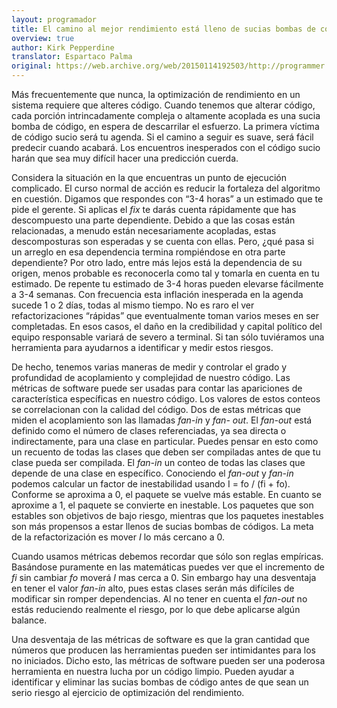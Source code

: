 ```yaml
---
layout: programador
title: El camino al mejor rendimiento está lleno de sucias bombas de código
overview: true
author: Kirk Pepperdine
translator: Espartaco Palma
original: https://web.archive.org/web/20150114192503/http://programmer.97things.oreilly.com/wiki/index.php/The_Road_to_Performance_Is_Littered_with_Dirty_Code_Bombs
---
```


Más frecuentemente que nunca, la optimización de rendimiento en un
sistema requiere que alteres código. Cuando tenemos que alterar código,
cada porción intrincadamente compleja o altamente acoplada es una sucia
bomba de código, en espera de descarrilar el esfuerzo. La primera
víctima de código sucio será tu agenda. Si el camino a seguir es suave,
será fácil predecir cuando acabará. Los encuentros inesperados con el
código sucio harán que sea muy difícil hacer una predicción cuerda.

Considera la situación en la que encuentras un punto de ejecución
complicado. El curso normal de acción es reducir la fortaleza del
algoritmo en cuestión. Digamos que respondes con “3-4 horas” a un
estimado que te pide el gerente. Si aplicas el _fix_ te darás cuenta
rápidamente que has descompuesto una parte dependiente. Debido a que las
cosas están relacionadas, a menudo están necesariamente acopladas, estas
descomposturas son esperadas y se cuenta con ellas. Pero, ¿qué pasa si
un arreglo en esa dependencia termina rompiéndose en otra parte
dependiente? Por otro lado, entre más lejos está la dependencia de su
origen, menos probable es reconocerla como tal y tomarla en cuenta en tu
estimado. De repente tu estimado de 3-4 horas pueden elevarse fácilmente
a 3-4 semanas. Con frecuencia esta inflación inesperada en la agenda
sucede 1 o 2 días, todas al mismo tiempo. No es raro el ver
refactorizaciones “rápidas” que eventualmente toman varios meses en ser
completadas. En esos casos, el daño en la credibilidad y capital
político del equipo responsable variará de severo a terminal. Si tan
sólo tuviéramos una herramienta para ayudarnos a identificar y medir
estos riesgos.

De hecho, tenemos varias maneras de medir y controlar el grado y
profundidad de acoplamiento y complejidad de nuestro código. Las
métricas de software puede ser usadas para contar las apariciones de
característica específicas en nuestro código. Los valores de estos
conteos se correlacionan con la calidad del código. Dos de estas
métricas que miden el acoplamiento son las llamadas _fan-in_ y _fan-
out_. El _fan-out_ está definido como el número de clases referenciadas,
ya sea directa o indirectamente, para una clase en particular. Puedes
pensar en esto como un recuento de todas las clases que deben ser
compiladas antes de que tu clase pueda ser compilada. El _fan-in_ un
conteo de todas las clases que depende de una clase en específico.
Conociendo el _fan-out_ y _fan-in_ podemos calcular un factor de
inestabilidad usando I = fo / (fi + fo). Conforme se aproxima a 0, el
paquete se vuelve más estable. En cuanto se aproxime a 1, el paquete se
convierte en inestable. Los paquetes que son estables son objetivos de
bajo riesgo, mientras que los paquetes inestables son más propensos a
estar llenos de sucias bombas de códigos. La meta de la refactorización
es mover _I_ lo más cercano a 0.

Cuando usamos métricas debemos recordar que sólo son reglas empíricas.
Basándose puramente en las matemáticas puedes ver que el incremento de
_fi_ sin cambiar _fo_ moverá _I_ mas cerca a 0. Sin embargo hay una
desventaja en tener el valor _fan-in_ alto, pues estas clases serán más
difíciles de modificar sin romper dependencias. Al no tener en cuenta el
_fan-out_ no estás reduciendo realmente el riesgo, por lo que debe
aplicarse algún balance.

Una desventaja de las métricas de software es que la gran cantidad que
números que producen las herramientas pueden ser intimidantes para los
no iniciados. Dicho esto, las métricas de software pueden ser una
poderosa herramienta en nuestra lucha por un código limpio. Pueden
ayudar a identificar y eliminar las sucias bombas de código antes de que
sean un serio riesgo al ejercicio de optimización del rendimiento.

